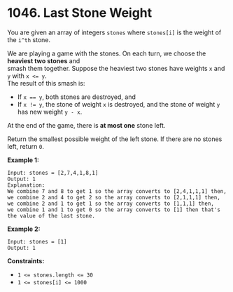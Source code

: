 # 1046. Last Stone Weight

You are given an array of integers `stones` where `stones[i]` is the weight of the `i^th` stone.

We are playing a game with the stones. On each turn, we choose the **heaviest two stones** and  
smash them together. Suppose the heaviest two stones have weights `x` and `y` with `x <= y`.  
The result of this smash is:

- If `x == y`, both stones are destroyed, and
- If `x != y`, the stone of weight `x` is destroyed, and the stone of weight `y` has new weight
`y - x`.

At the end of the game, there is **at most one** stone left.

Return the smallest possible weight of the left stone. If there are no stones left, return `0`.

**Example 1:**

    Input: stones = [2,7,4,1,8,1]
    Output: 1
    Explanation: 
    We combine 7 and 8 to get 1 so the array converts to [2,4,1,1,1] then,
    we combine 2 and 4 to get 2 so the array converts to [2,1,1,1] then,
    we combine 2 and 1 to get 1 so the array converts to [1,1,1] then,
    we combine 1 and 1 to get 0 so the array converts to [1] then that's the value of the last stone.

**Example 2:**

    Input: stones = [1]
    Output: 1

**Constraints:**

- `1 <= stones.length <= 30`
- `1 <= stones[i] <= 1000`
